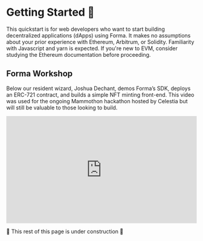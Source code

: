 # Getting Started 🦣

This quickstart is for web developers who want to start building decentralized applications (dApps) using Forma. It makes no assumptions about your prior experience with Ethereum, Arbitrum, or Solidity. Familiarity with Javascript and yarn is expected. If you're new to EVM, consider studying the Ethereum documentation before proceeding.

## Forma Workshop 

Below our resident wizard, Joshua Dechant, demos Forma’s SDK, deploys an ERC-721 contract, and builds a simple NFT minting front-end. This video was used for the ongoing Mammothon hackathon hosted by Celestia but will still be valuable to those looking to build. 

<style>
.responsive-video {
    position: relative;
    width: 100%;
    padding-bottom: 56.25%; /* Aspect ratio 16:9 */
    height: 0;
}

.responsive-video iframe {
    position: absolute;
    top: 0;
    left: 0;
    width: 100%;
    height: 100%;
}
</style>

<div class="responsive-video">
    <iframe 
        src="https://www.youtube.com/embed/8NLUbwooORw?start=7" 
        title="YouTube video player" 
        frameborder="0" 
        allow="accelerometer; autoplay; clipboard-write; encrypted-media; gyroscope; picture-in-picture" 
        allowfullscreen>
    </iframe>
</div>



🚧 This rest of this page is under construction 🚧
